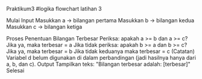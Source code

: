 Praktikum3
#logika flowchart latihan 3

Mulai 
Input
Masukkan a → bilangan pertama Masukkan
b → bilangan kedua Masukkan
c → bilangan ketiga

Proses Penentuan Bilangan Terbesar 
Periksa: apakah a >= b dan a >= c?
Jika ya, maka terbesar = a
Jika tidak periksa: apakah b >= a dan b >= c?
Jika ya, maka terbesar = b
Jika tidak keduanya maka terbesar = c
(Catatan)
Variabel d belum digunakan di dalam perbandingan (jadi hasilnya hanya dari a, b, dan c).
Output
Tampilkan teks: "Bilangan terbesar adalah: [terbesar]"
Selesai
